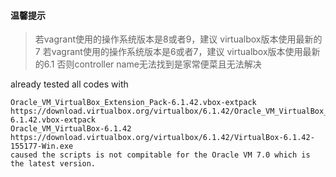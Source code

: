 
#### 温馨提示
> 若vagrant使用的操作系统版本是8或者9，建议 virtualbox版本使用最新的7
> 若vagrant使用的操作系统版本是6或者7，建议 virtualbox版本使用最新的6.1
> 否则controller name无法找到是家常便菜且无法解决


already tested all codes with 
```
Oracle_VM_VirtualBox_Extension_Pack-6.1.42.vbox-extpack
https://download.virtualbox.org/virtualbox/6.1.42/Oracle_VM_VirtualBox_Extension_Pack-6.1.42.vbox-extpack 
Oracle_VM_VirtualBox-6.1.42
https://download.virtualbox.org/virtualbox/6.1.42/VirtualBox-6.1.42-155177-Win.exe
caused the scripts is not compitable for the Oracle VM 7.0 which is the latest version.

```



